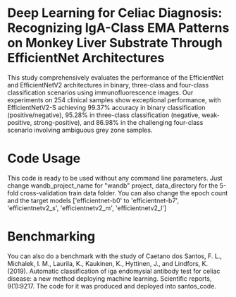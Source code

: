 # Deep Learning for Celiac Diagnosis: Recognizing IgA-Class EMA Patterns on Monkey Liver Substrate Through EfficientNet Architectures

This study comprehensively evaluates the performance of the EfficientNet and EfficientNetV2 architectures in binary, three-class and four-class classification
scenarios using immunofluorescence images. Our experiments on 254 clinical samples show exceptional performance, with EfficientNetV2-S achieving 99.37% accuracy in binary classification (positive/negative), 95.28% in three-class classification (negative, weak-positive, strong-positive), and 86.98% in the challenging four-class scenario involving ambiguous grey zone samples.

# Code Usage

This code is ready to be used without any command line parameters. Just change wandb_project_name for "wandb" project, data_directory for the 5-fold cross-validation train data folder. You can also change the epoch count and the target models  ['efficientnet-b0' to 'efficientnet-b7', 'efficientnetv2_s', 'efficientnetv2_m', 'efficientnetv2_l']

# Benchmarking

You can also do a benchmark with the study of Caetano dos Santos, F. L., Michalek, I. M., Laurila, K., Kaukinen, K., Hyttinen, J., and Lindfors, K. (2019). Automatic classification of iga endomysial antibody test for celiac disease: a new method deploying machine learning. Scientific reports, 9(1):9217. The code for it was produced and deployed into santos_code.
